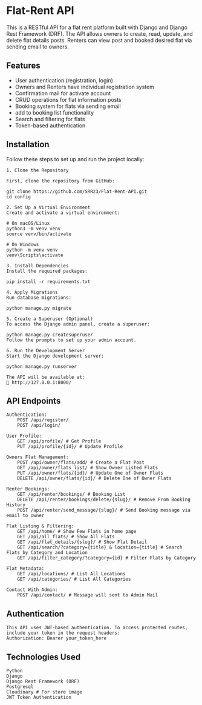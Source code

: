 
# Flat-Rent API

This is a RESTful API for a flat rent platform built with Django and Django Rest Framework (DRF). The API allows owners to create, read, update, and delete flat details posts. Renters can view post and booked desired flat via sending email to owners.


## Features

- User authentication (registration, login)
- Owners and Renters have individual registration system
- Confirmation mail for activate account
- CRUD operations for flat information posts
- Booking system for flats via sending email
- add to booking list functionality
- Search and filtering for flats
- Token-based authentication

## Installation

Follow these steps to set up and run the project locally:

    1. Clone the Repository

    First, clone the repository from GitHub:

    git clone https://github.com/SRR23/Flat-Rent-API.git
    cd config

    2. Set Up a Virtual Environment
    Create and activate a virtual environment:

    # On macOS/Linux
    python3 -m venv venv
    source venv/bin/activate

    # On Windows
    python -m venv venv
    venv\Scripts\activate

    3. Install Dependencies
    Install the required packages:

    pip install -r requirements.txt

    4. Apply Migrations
    Run database migrations:

    python manage.py migrate

    5. Create a Superuser (Optional)
    To access the Django admin panel, create a superuser:

    python manage.py createsuperuser
    Follow the prompts to set up your admin account.

    6. Run the Development Server
    Start the Django development server:

    python manage.py runserver

    The API will be available at:
    📌 http://127.0.0.1:8000/
    
## API Endpoints

    Authentication:
        POST /api/register/
        POST /api/login/

    User Profile:
        GET /api/profile/ # Get Profile
        PUT /api/profile/{id}/ # Update Profile

    Owners Flat Management:
        POST /api/owner/flats/add/ # Create a Flat Post
        GET /api/owner/flats_list/ # Show Owner Listed Flats
        PUT /api/owner/flats/{id}/ # Update One of Owner Flats
        DELETE /api/owner/flats/{id}/ # Delete One of Owner Flats
    
    Renter Bookings:
        GET /api/renter/bookings/ # Booking List
        DELETE /api/renter/bookings/delete/{slug}/ # Remove From Booking History
        POST /api/renter/send_message/{slug}/ # Send Booking message via email to owner
    
    Flat Listing & Filtering:
        GET /api/home/ # Show Few Flats in home page
        GET /api/all_flats/ # Show All Flats
        GET /api/flat_details/{slug}/ # Show Flat Detail
        GET /api/search/?category={title} & location={title} # Search Flats by Category and Location
        GET /api/filter_category/?category={id} # Filter Flats by Category
    
    Flat Metadata:
        GET /api/locations/ # List All Locations
        GET /api/categories/ # List All Categories
    
    Contact With Admin:
        POST /api/contact/ # Message will sent to Admin Mail

## Authentication

    This API uses JWT-based authentication. To access protected routes, include your token in the request headers:
    Authorization: Bearer your_token_here

## Technologies Used

    Python
    Django
    Django Rest Framework (DRF)
    Postgresql
    Cloudinary # For store image
    JWT Token Authentication
